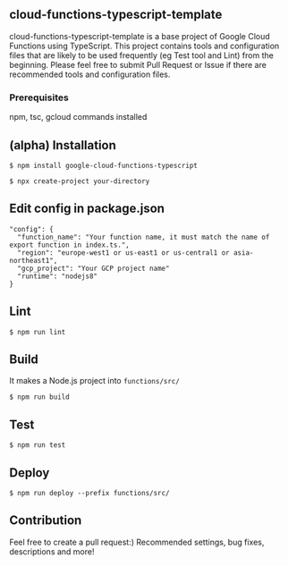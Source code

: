 ## cloud-functions-typescript-template
cloud-functions-typescript-template is a base project of Google Cloud Functions using TypeScript. This project contains tools and configuration files that are likely to be used frequently (eg Test tool and Lint) from the beginning. Please feel free to submit Pull Request or Issue if there are recommended tools and configuration files.

### Prerequisites
npm, tsc, gcloud commands installed

## (alpha) Installation

```
$ npm install google-cloud-functions-typescript

$ npx create-project your-directory
```

## Edit config in package.json

```
"config": {
  "function_name": "Your function name, it must match the name of export function in index.ts.",
  "region": "europe-west1 or us-east1 or us-central1 or asia-northeast1",
  "gcp_project": "Your GCP project name"
  "runtime": "nodejs8"
}
```

## Lint

```
$ npm run lint
```

## Build
It makes a Node.js project into `functions/src/`

```
$ npm run build
```

## Test

```
$ npm run test
```

## Deploy

```
$ npm run deploy --prefix functions/src/
```

## Contribution
Feel free to create a pull request:) Recommended settings, bug fixes, descriptions and more!
